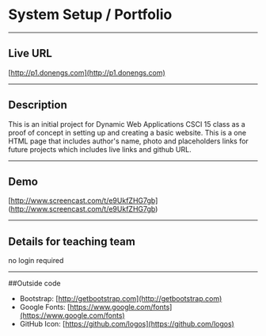 # System Setup / Portfolio

----
## Live URL

[http://p1.donengs.com](http://p1.donengs.com)

----
## Description

This is an initial project for Dynamic Web Applications CSCI 15 class as a proof of concept in setting up and creating a basic website. This is a one HTML page that includes author's name, photo and placeholders links for future projects which includes live links and github URL.

----
## Demo

[http://www.screencast.com/t/e9UkfZHG7gb] (http://www.screencast.com/t/e9UkfZHG7gb)

----
## Details for teaching team

no login required

----
##Outside code

* Bootstrap: [http://getbootstrap.com](http://getbootstrap.com)
* Google Fonts: [https://www.google.com/fonts](https://www.google.com/fonts)
* GitHub Icon: [https://github.com/logos](https://github.com/logos)
